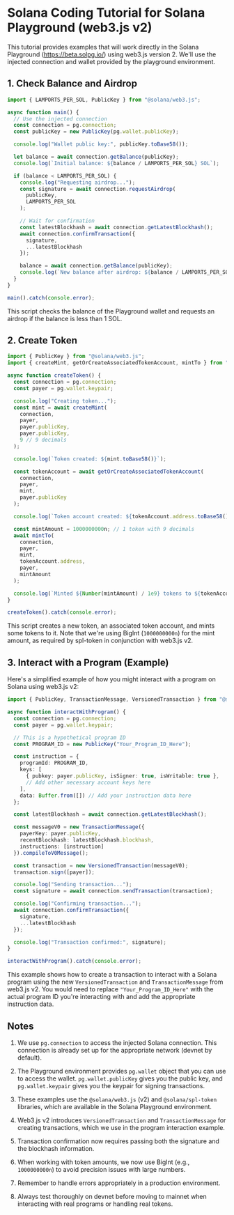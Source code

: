 # Solana Coding Tutorial for Solana Playground (web3.js v2)

This tutorial provides examples that will work directly in the Solana Playground (https://beta.solpg.io/) using web3.js version 2. We'll use the injected connection and wallet provided by the playground environment.

## 1. Check Balance and Airdrop

```typescript
import { LAMPORTS_PER_SOL, PublicKey } from "@solana/web3.js";

async function main() {
  // Use the injected connection
  const connection = pg.connection;
  const publicKey = new PublicKey(pg.wallet.publicKey);

  console.log("Wallet public key:", publicKey.toBase58());

  let balance = await connection.getBalance(publicKey);
  console.log(`Initial balance: ${balance / LAMPORTS_PER_SOL} SOL`);

  if (balance < LAMPORTS_PER_SOL) {
    console.log("Requesting airdrop...");
    const signature = await connection.requestAirdrop(
      publicKey,
      LAMPORTS_PER_SOL
    );

    // Wait for confirmation
    const latestBlockhash = await connection.getLatestBlockhash();
    await connection.confirmTransaction({
      signature,
      ...latestBlockhash
    });

    balance = await connection.getBalance(publicKey);
    console.log(`New balance after airdrop: ${balance / LAMPORTS_PER_SOL} SOL`);
  }
}

main().catch(console.error);
```

This script checks the balance of the Playground wallet and requests an airdrop if the balance is less than 1 SOL.

## 2. Create Token

```typescript
import { PublicKey } from "@solana/web3.js";
import { createMint, getOrCreateAssociatedTokenAccount, mintTo } from "@solana/spl-token";

async function createToken() {
  const connection = pg.connection;
  const payer = pg.wallet.keypair;

  console.log("Creating token...");
  const mint = await createMint(
    connection,
    payer,
    payer.publicKey,
    payer.publicKey,
    9 // 9 decimals
  );

  console.log(`Token created: ${mint.toBase58()}`);

  const tokenAccount = await getOrCreateAssociatedTokenAccount(
    connection,
    payer,
    mint,
    payer.publicKey
  );

  console.log(`Token account created: ${tokenAccount.address.toBase58()}`);

  const mintAmount = 1000000000n; // 1 token with 9 decimals
  await mintTo(
    connection,
    payer,
    mint,
    tokenAccount.address,
    payer,
    mintAmount
  );

  console.log(`Minted ${Number(mintAmount) / 1e9} tokens to ${tokenAccount.address.toBase58()}`);
}

createToken().catch(console.error);
```

This script creates a new token, an associated token account, and mints some tokens to it. Note that we're using BigInt (`1000000000n`) for the mint amount, as required by spl-token in conjunction with web3.js v2.

## 3. Interact with a Program (Example)

Here's a simplified example of how you might interact with a program on Solana using web3.js v2:

```typescript
import { PublicKey, TransactionMessage, VersionedTransaction } from "@solana/web3.js";

async function interactWithProgram() {
  const connection = pg.connection;
  const payer = pg.wallet.keypair;

  // This is a hypothetical program ID
  const PROGRAM_ID = new PublicKey("Your_Program_ID_Here");

  const instruction = {
    programId: PROGRAM_ID,
    keys: [
      { pubkey: payer.publicKey, isSigner: true, isWritable: true },
      // Add other necessary account keys here
    ],
    data: Buffer.from([]) // Add your instruction data here
  };

  const latestBlockhash = await connection.getLatestBlockhash();

  const messageV0 = new TransactionMessage({
    payerKey: payer.publicKey,
    recentBlockhash: latestBlockhash.blockhash,
    instructions: [instruction]
  }).compileToV0Message();

  const transaction = new VersionedTransaction(messageV0);
  transaction.sign([payer]);

  console.log("Sending transaction...");
  const signature = await connection.sendTransaction(transaction);

  console.log("Confirming transaction...");
  await connection.confirmTransaction({
    signature,
    ...latestBlockhash
  });

  console.log("Transaction confirmed:", signature);
}

interactWithProgram().catch(console.error);
```

This example shows how to create a transaction to interact with a Solana program using the new `VersionedTransaction` and `TransactionMessage` from web3.js v2. You would need to replace `"Your_Program_ID_Here"` with the actual program ID you're interacting with and add the appropriate instruction data.

## Notes

1. We use `pg.connection` to access the injected Solana connection. This connection is already set up for the appropriate network (devnet by default).

2. The Playground environment provides `pg.wallet` object that you can use to access the wallet. `pg.wallet.publicKey` gives you the public key, and `pg.wallet.keypair` gives you the keypair for signing transactions.

3. These examples use the `@solana/web3.js` (v2) and `@solana/spl-token` libraries, which are available in the Solana Playground environment.

4. Web3.js v2 introduces `VersionedTransaction` and `TransactionMessage` for creating transactions, which we use in the program interaction example.

5. Transaction confirmation now requires passing both the signature and the blockhash information.

6. When working with token amounts, we now use BigInt (e.g., `1000000000n`) to avoid precision issues with large numbers.

7. Remember to handle errors appropriately in a production environment.

8. Always test thoroughly on devnet before moving to mainnet when interacting with real programs or handling real tokens.

